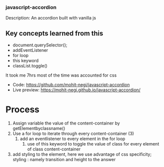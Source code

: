 ### javascript-accordion

Description: An accordion built with vanilla js

## Key concepts learned from this

- document.querySelector();
- addEventListener
- for loop
- this keyword
- classList.toggle()

It took me 7hrs most of the time was accounted for css 

- Code: https://github.com/mohit-negi/javascript-accordion
- Live preview: https://mohit-negi.github.io/javascript-accordion/

# Process

1. Assign variable the value of the content-container by getElementbyclassname()
2. Use a for loop to iterate through every content-container (3)
    1. add an eventlistener to every element in the for loop
        1. use of this keyword to toggle the value of class for every element of class content-container
3. add styling to the element, here we use advantage of css specificity; styling : namely transition and height to the answer
